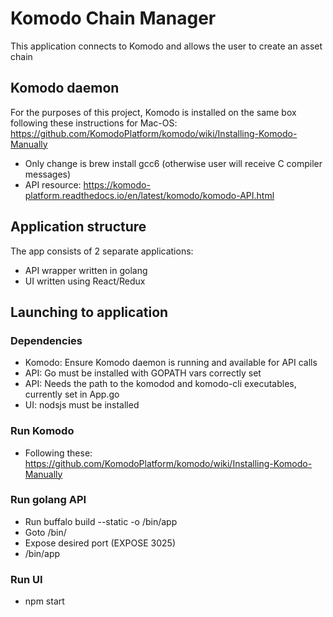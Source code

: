 # Komodo Chain Manager
This application connects to Komodo and allows the user to create an asset chain

## Komodo daemon
For the purposes of this project, Komodo is installed on the same box following these instructions for Mac-OS: https://github.com/KomodoPlatform/komodo/wiki/Installing-Komodo-Manually
* Only change is brew install gcc6 (otherwise user will receive C compiler messages)
* API resource: https://komodo-platform.readthedocs.io/en/latest/komodo/komodo-API.html

## Application structure
The app consists of 2 separate applications:
* API wrapper written in golang
* UI written using React/Redux

## Launching to application
### Dependencies
* Komodo: Ensure Komodo daemon is running and available for API calls
* API: Go must be installed with GOPATH vars correctly set
* API: Needs the path to the komodod and komodo-cli executables, currently set in App.go
* UI: nodsjs must be installed
### Run Komodo
* Following these: https://github.com/KomodoPlatform/komodo/wiki/Installing-Komodo-Manually
### Run golang API
* Run buffalo build --static -o /bin/app
* Goto /bin/
* Expose desired port (EXPOSE 3025)
* /bin/app
### Run UI
* npm start
